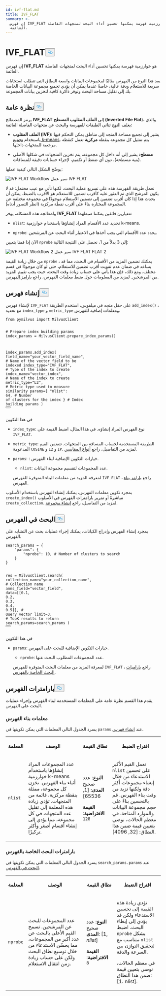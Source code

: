 ```yaml
---
id: ivf-flat.md
title: IVF_FLAT
summary: >-
  إن فهرس IVF_FLAT هو خوارزمية فهرسة يمكنها تحسين أداء البحث لمتجهات الفاصلة
  العائمة.
---
```

<h1 id="IVFFLAT" class="common-anchor-header">IVF_FLAT<button data-href="#IVFFLAT" class="anchor-icon" translate="no">
      <svg translate="no"
        aria-hidden="true"
        focusable="false"
        height="20"
        version="1.1"
        viewBox="0 0 16 16"
        width="16"
      >
        <path
          fill="#0092E4"
          fill-rule="evenodd"
          d="M4 9h1v1H4c-1.5 0-3-1.69-3-3.5S2.55 3 4 3h4c1.45 0 3 1.69 3 3.5 0 1.41-.91 2.72-2 3.25V8.59c.58-.45 1-1.27 1-2.09C10 5.22 8.98 4 8 4H4c-.98 0-2 1.22-2 2.5S3 9 4 9zm9-3h-1v1h1c1 0 2 1.22 2 2.5S13.98 12 13 12H9c-.98 0-2-1.22-2-2.5 0-.83.42-1.64 1-2.09V6.25c-1.09.53-2 1.84-2 3.25C6 11.31 7.55 13 9 13h4c1.45 0 3-1.69 3-3.5S14.5 6 13 6z"
        ></path>
      </svg>
    </button></h1><p>إن فهرس <strong>IVF_FLAT</strong> هو خوارزمية فهرسة يمكنها تحسين أداء البحث لمتجهات الفاصلة العائمة.</p>
<p>يعد هذا النوع من الفهرس مثاليًا لمجموعات البيانات واسعة النطاق التي تتطلب استجابات سريعة للاستعلام ودقة عالية، خاصةً عندما يمكن أن يؤدي تجميع مجموعة البيانات الخاصة بك إلى تقليل مساحة البحث وتوفر ذاكرة كافية لتخزين بيانات المجموعة.</p>
<h2 id="Overview" class="common-anchor-header">نظرة عامة<button data-href="#Overview" class="anchor-icon" translate="no">
      <svg translate="no"
        aria-hidden="true"
        focusable="false"
        height="20"
        version="1.1"
        viewBox="0 0 16 16"
        width="16"
      >
        <path
          fill="#0092E4"
          fill-rule="evenodd"
          d="M4 9h1v1H4c-1.5 0-3-1.69-3-3.5S2.55 3 4 3h4c1.45 0 3 1.69 3 3.5 0 1.41-.91 2.72-2 3.25V8.59c.58-.45 1-1.27 1-2.09C10 5.22 8.98 4 8 4H4c-.98 0-2 1.22-2 2.5S3 9 4 9zm9-3h-1v1h1c1 0 2 1.22 2 2.5S13.98 12 13 12H9c-.98 0-2-1.22-2-2.5 0-.83.42-1.64 1-2.09V6.25c-1.09.53-2 1.84-2 3.25C6 11.31 7.55 13 9 13h4c1.45 0 3-1.69 3-3.5S14.5 6 13 6z"
        ></path>
      </svg>
    </button></h2><p>يرمز المصطلح <strong>IVF_FLAT</strong> إلى <strong>الملف المقلوب المسطح (Inverted File Flat</strong>)، والذي يغلف النهج ثنائي الطبقات للفهرسة والبحث عن متجهات الفاصلة العائمة:</p>
<ul>
<li><p><strong>الملف المقلوب (IVF):</strong> يشير إلى تجميع مساحة المتجه إلى مناطق يمكن التحكم فيها باستخدام <a href="https://en.wikipedia.org/wiki/K-means_clustering">تجميع k-means</a>. يتم تمثيل كل مجموعة بنقطة <strong>مركزية</strong> تعمل كنقطة مرجعية للمتجهات داخلها.</p></li>
<li><p><strong>مسطح:</strong> يشير إلى أنه داخل كل مجموعة، يتم تخزين المتجهات في شكلها الأصلي (بنية مسطحة)، دون أي ضغط أو تكميم، لإجراء حسابات دقيقة للمسافات.</p></li>
</ul>
<p>يوضّح الشكل التالي كيفية عملها:</p>
<p>
  
   <span class="img-wrapper"> <img translate="no" src="/docs/v2.6.x/assets/IVF-FLAT-workflow.png" alt="IVF FLAT Workflow" class="doc-image" id="ivf-flat-workflow" />
   </span> <span class="img-wrapper"> <span>سير عمل IVF FLAT</span> </span></p>
<p>تعمل طريقة الفهرسة هذه على تسريع عملية البحث، لكنها تأتي مع عيب محتمل: قد لا يكون المرشح الذي تم العثور عليه كأقرب تضمين للاستعلام هو الأقرب بالضبط. يمكن أن يحدث هذا إذا كان أقرب تضمين إلى تضمين الاستعلام موجودًا في مجموعة مختلفة عن المجموعة المختارة بناءً على أقرب نقطة مركزية (انظر التصور أدناه).</p>
<p>ولمعالجة هذه المشكلة، يوفر <strong>IVF_FLAT</strong> معيارين فائقين يمكننا ضبطهما:</p>
<ul>
<li><p><code translate="no">nlist</code>: تحديد عدد الأقسام المراد إنشاؤها باستخدام خوارزمية k-means.</p></li>
<li><p><code translate="no">nprobe</code>: يحدد عدد الأقسام التي يجب أخذها في الاعتبار أثناء البحث عن المرشحين.</p></li>
</ul>
<p>الآن إذا قمنا بتعيين <code translate="no">nprobe</code> إلى 3 بدلاً من 1، نحصل على النتيجة التالية:</p>
<p>
  
   <span class="img-wrapper"> <img translate="no" src="/docs/v2.6.x/assets/IVF-FLAT-workflow-2.png" alt="IVF FLAT Workflow 2" class="doc-image" id="ivf-flat-workflow-2" />
   </span> <span class="img-wrapper"> <span>سير عمل IVF FLAT FLAT 2</span> </span></p>
<p>من خلال زيادة القيمة <code translate="no">nprobe</code> ، يمكنك تضمين المزيد من الأقسام في البحث، مما قد يساعد في ضمان عدم تفويت أقرب تضمين للاستعلام، حتى لو كان موجودًا في قسم مختلف. ومع ذلك، فإن هذا يأتي على حساب زيادة وقت البحث، حيث يجب تقييم المزيد من المرشحين. لمزيد من المعلومات حول ضبط معلمات الفهرس، راجع <a href="/docs/ar/ivf-flat.md#Index-params">بارامز الفهرس</a>.</p>
<h2 id="Build-index" class="common-anchor-header">إنشاء فهرس<button data-href="#Build-index" class="anchor-icon" translate="no">
      <svg translate="no"
        aria-hidden="true"
        focusable="false"
        height="20"
        version="1.1"
        viewBox="0 0 16 16"
        width="16"
      >
        <path
          fill="#0092E4"
          fill-rule="evenodd"
          d="M4 9h1v1H4c-1.5 0-3-1.69-3-3.5S2.55 3 4 3h4c1.45 0 3 1.69 3 3.5 0 1.41-.91 2.72-2 3.25V8.59c.58-.45 1-1.27 1-2.09C10 5.22 8.98 4 8 4H4c-.98 0-2 1.22-2 2.5S3 9 4 9zm9-3h-1v1h1c1 0 2 1.22 2 2.5S13.98 12 13 12H9c-.98 0-2-1.22-2-2.5 0-.83.42-1.64 1-2.09V6.25c-1.09.53-2 1.84-2 3.25C6 11.31 7.55 13 9 13h4c1.45 0 3-1.69 3-3.5S14.5 6 13 6z"
        ></path>
      </svg>
    </button></h2><p>لإنشاء فهرس <code translate="no">IVF_FLAT</code> على حقل متجه في ميلفوس، استخدم الطريقة <code translate="no">add_index()</code> ، مع تحديد <code translate="no">index_type</code> و <code translate="no">metric_type</code> ومعلمات إضافية للفهرس.</p>
<pre><code translate="no" class="language-python"><span class="hljs-keyword">from</span> pymilvus <span class="hljs-keyword">import</span> MilvusClient

<span class="hljs-comment"># Prepare index building params</span>
index_params = MilvusClient.prepare_index_params()

index_params.add_index(
    field_name=<span class="hljs-string">&quot;your_vector_field_name&quot;</span>, <span class="hljs-comment"># Name of the vector field to be indexed</span>
    index_type=<span class="hljs-string">&quot;IVF_FLAT&quot;</span>, <span class="hljs-comment"># Type of the index to create</span>
    index_name=<span class="hljs-string">&quot;vector_index&quot;</span>, <span class="hljs-comment"># Name of the index to create</span>
    metric_type=<span class="hljs-string">&quot;L2&quot;</span>, <span class="hljs-comment"># Metric type used to measure similarity</span>
    params={
        <span class="hljs-string">&quot;nlist&quot;</span>: <span class="hljs-number">64</span>, <span class="hljs-comment"># Number of clusters for the index</span>
    } <span class="hljs-comment"># Index building params</span>
)
<button class="copy-code-btn"></button></code></pre>
<p>في هذا التكوين</p>
<ul>
<li><p><code translate="no">index_type</code>: نوع الفهرس المراد إنشاؤه. في هذا المثال، اضبط القيمة على <code translate="no">IVF_FLAT</code>.</p></li>
<li><p><code translate="no">metric_type</code>: الطريقة المستخدمة لحساب المسافة بين المتجهات. تتضمن القيم المدعومة <code translate="no">COSINE</code> و <code translate="no">L2</code> و <code translate="no">IP</code>. لمزيد من التفاصيل، راجع <a href="/docs/ar/metric.md">أنواع المقاييس</a>.</p></li>
<li><p><code translate="no">params</code>: : خيارات التكوين الإضافية لبناء الفهرس.</p>
<ul>
<li><code translate="no">nlist</code>: عدد المجموعات لتقسيم مجموعة البيانات.</li>
</ul>
<p>لمعرفة المزيد من معلمات البناء المتوفرة للفهرس <code translate="no">IVF_FLAT</code> ، راجع <a href="/docs/ar/ivf-flat.md#Index-building-params">بارامز بناء الفهرس</a>.</p></li>
</ul>
<p>بمجرد تكوين معلمات الفهرس، يمكنك إنشاء الفهرس باستخدام الأسلوب <code translate="no">create_index()</code> مباشرةً أو تمرير بارامترات الفهرس في الأسلوب <code translate="no">create_collection</code>. لمزيد من التفاصيل، راجع <a href="/docs/ar/create-collection.md">إنشاء مجموعة</a>.</p>
<h2 id="Search-on-index" class="common-anchor-header">البحث في الفهرس<button data-href="#Search-on-index" class="anchor-icon" translate="no">
      <svg translate="no"
        aria-hidden="true"
        focusable="false"
        height="20"
        version="1.1"
        viewBox="0 0 16 16"
        width="16"
      >
        <path
          fill="#0092E4"
          fill-rule="evenodd"
          d="M4 9h1v1H4c-1.5 0-3-1.69-3-3.5S2.55 3 4 3h4c1.45 0 3 1.69 3 3.5 0 1.41-.91 2.72-2 3.25V8.59c.58-.45 1-1.27 1-2.09C10 5.22 8.98 4 8 4H4c-.98 0-2 1.22-2 2.5S3 9 4 9zm9-3h-1v1h1c1 0 2 1.22 2 2.5S13.98 12 13 12H9c-.98 0-2-1.22-2-2.5 0-.83.42-1.64 1-2.09V6.25c-1.09.53-2 1.84-2 3.25C6 11.31 7.55 13 9 13h4c1.45 0 3-1.69 3-3.5S14.5 6 13 6z"
        ></path>
      </svg>
    </button></h2><p>بمجرد إنشاء الفهرس وإدراج الكيانات، يمكنك إجراء عمليات بحث عن التشابه على الفهرس.</p>
<pre><code translate="no" class="language-python">search_params = {
    <span class="hljs-string">&quot;params&quot;</span>: {
        <span class="hljs-string">&quot;nprobe&quot;</span>: <span class="hljs-number">10</span>, <span class="hljs-comment"># Number of clusters to search</span>
    }
}

res = MilvusClient.search(
    collection_name=<span class="hljs-string">&quot;your_collection_name&quot;</span>, <span class="hljs-comment"># Collection name</span>
    anns_field=<span class="hljs-string">&quot;vector_field&quot;</span>,
    data=[[<span class="hljs-number">0.1</span>, <span class="hljs-number">0.2</span>, <span class="hljs-number">0.3</span>, <span class="hljs-number">0.4</span>, <span class="hljs-number">0.5</span>]],  <span class="hljs-comment"># Query vector</span>
    limit=<span class="hljs-number">3</span>,  <span class="hljs-comment"># TopK results to return</span>
    search_params=search_params
)
<button class="copy-code-btn"></button></code></pre>
<p>في هذا التكوين</p>
<ul>
<li><p><code translate="no">params</code>: خيارات التكوين الإضافية للبحث على الفهرس.</p>
<ul>
<li><code translate="no">nprobe</code>: عدد المجموعات المطلوب البحث عنها.</li>
</ul>
<p>لمعرفة المزيد من معلمات البحث المتوفرة للفهرس <code translate="no">IVF_FLAT</code> ، راجع <a href="/docs/ar/ivf-flat.md#Index-specific-search-params">باراميات البحث الخاصة بالفهرس</a>.</p></li>
</ul>
<h2 id="Index-params" class="common-anchor-header">بارامترات الفهرس<button data-href="#Index-params" class="anchor-icon" translate="no">
      <svg translate="no"
        aria-hidden="true"
        focusable="false"
        height="20"
        version="1.1"
        viewBox="0 0 16 16"
        width="16"
      >
        <path
          fill="#0092E4"
          fill-rule="evenodd"
          d="M4 9h1v1H4c-1.5 0-3-1.69-3-3.5S2.55 3 4 3h4c1.45 0 3 1.69 3 3.5 0 1.41-.91 2.72-2 3.25V8.59c.58-.45 1-1.27 1-2.09C10 5.22 8.98 4 8 4H4c-.98 0-2 1.22-2 2.5S3 9 4 9zm9-3h-1v1h1c1 0 2 1.22 2 2.5S13.98 12 13 12H9c-.98 0-2-1.22-2-2.5 0-.83.42-1.64 1-2.09V6.25c-1.09.53-2 1.84-2 3.25C6 11.31 7.55 13 9 13h4c1.45 0 3-1.69 3-3.5S14.5 6 13 6z"
        ></path>
      </svg>
    </button></h2><p>يقدم هذا القسم نظرة عامة على المعلمات المستخدمة لبناء الفهرس وإجراء عمليات البحث على الفهرس.</p>
<h3 id="Index-building-params" class="common-anchor-header">معلمات بناء الفهرس</h3><p>يسرد الجدول التالي المعلمات التي يمكن تكوينها في <code translate="no">params</code> عند <a href="/docs/ar/ivf-flat.md#Build-index">إنشاء فهرس</a>.</p>
<table>
   <tr>
     <th><p>المعلمة</p></th>
     <th><p>الوصف</p></th>
     <th><p>نطاق القيمة</p></th>
     <th><p>اقتراح الضبط</p></th>
   </tr>
   <tr>
     <td><p><code translate="no">nlist</code></p></td>
     <td><p>عدد المجموعات المراد إنشاؤها باستخدام خوارزمية k-means أثناء بناء الفهرس. تخزن كل مجموعة، ممثلة بنقطة مركزية، قائمة من المتجهات. تؤدي زيادة هذه المعلمة إلى تقليل عدد المتجهات في كل مجموعة، مما يؤدي إلى إنشاء أقسام أصغر وأكثر تركيزًا.</p></td>
     <td><p><strong>النوع</strong>: عدد صحيح <strong>المدى</strong>: [1, 65536]</p><p><strong>القيمة الافتراضية</strong>: <code translate="no">128</code></p></td>
     <td><p>تعمل القيم الأكبر <code translate="no">nlist</code> على تحسين الاستدعاء من خلال إنشاء مجموعات أكثر دقة ولكنها تزيد من وقت بناء الفهرس. قم بالتحسين بناءً على حجم مجموعة البيانات والموارد المتاحة. في معظم الحالات، نوصي بتعيين قيمة ضمن هذا النطاق: [32, 4096].</p></td>
   </tr>
</table>
<h3 id="Index-specific-search-params" class="common-anchor-header">بارامترات البحث الخاصة بالفهرس</h3><p>يسرد الجدول التالي المعلمات التي يمكن تكوينها في <code translate="no">search_params.params</code> عند <a href="/docs/ar/ivf-flat.md#Search-on-index">البحث في الفهرس</a>.</p>
<table>
   <tr>
     <th><p>المعلمة</p></th>
     <th><p>الوصف</p></th>
     <th><p>نطاق القيمة</p></th>
     <th><p>اقتراح الضبط</p></th>
   </tr>
   <tr>
     <td><p><code translate="no">nprobe</code></p></td>
     <td><p>عدد المجموعات للبحث عن المرشحين. تسمح القيم الأعلى بالبحث عن عدد أكبر من المجموعات، مما يحسّن الاستدعاء من خلال توسيع نطاق البحث ولكن على حساب زيادة زمن انتقال الاستعلام.</p></td>
     <td><p><strong>النوع</strong>: عدد صحيح <strong>المدى</strong>: [1, <em>nlist</em>]</p><p><strong>القيمة الافتراضية</strong>: <code translate="no">8</code></p></td>
     <td><p>تؤدي زيادة هذه القيمة إلى تحسين الاستدعاء ولكن قد يؤدي إلى إبطاء البحث. اضبط <code translate="no">nprobe</code> بشكل متناسب مع <code translate="no">nlist</code> لتحقيق التوازن بين السرعة والدقة.</p><p>في معظم الحالات، نوصي بتعيين قيمة ضمن هذا النطاق: [1، nlist].</p></td>
   </tr>
</table>
